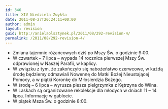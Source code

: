 ```yaml
---
id: 346
title: XIV Niedziela Zwykła
date: 2011-08-27T20:24:11+00:00
author: admin
layout: revision
guid: http://anielaolsztynek.pl/2011/08/292-revision-4/
permalink: /2011/08/292-revision-4/
---
```

  * Zmiana tajemnic różańcowych dziś po Mszy Św. o godzinie 9:00.
  * W czwartek &#8211; 7 lipca &#8211; wypada 14 rocznica pierwszej Mszy Św. odprawionej w Naszej Parafii, w kaplicy.
  * W związku z tym, że zakończyło się nabożeństwo czerwcowe, w każdą środę będziemy odmawiali Nowennę do Matki Bożej Nieustającej Pomocy, a w piątki Koronkę do Miłosierdzia Bożego.
  * W środę &#8211; 6 lipca &#8211; wyrusza piesza pielgrzymka z Kętrzyna do Wilna.
  * W Laskach są organizowane rekolekcje dla młodych w dniach 11 &#8211; 14 lipca. Informacje w gablocie.
  * W piątek Msza Św. o godzinie 8:00.